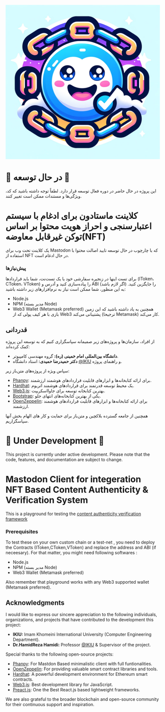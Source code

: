 ![logo](public/logo.png)
# 🚧 **در حال توسعه** 🚧

این پروژه در حال حاضر در دوره فعال توسعه قرار دارد. لطفاً توجه داشته باشید که کد، ویژگی‌ها و مستندات ممکن است تغییر کنند.

# کلاینت ماستادون برای ادغام با سیستم اعتبارسنجی و احراز هویت محتوا بر اساس توکن غیرقابل معاوضه(NFT)
یک کلاینت تحت وب برای Mastodon که با چارچوب در حال توسعه تایید اصالت محتوا با استفاده از NFT در حال ادغام است.


### پیش‌نیازها
برای تست اینها در زنجیره سفارشی خود یا یک تست‌نت، شما باید قراردادها (IToken، CToken، VToken) را پیاده‌سازی کنید و آدرس و ABI (اگر لازم باشد) را جایگزین کنید. به این منظور، شما ممکن است نیاز به نرم‌افزارهای زیر داشته باشید:
- Node.js
- NPM (مدیر بسته Node)
- Web3 Wallet (Metamask preferred)
همچنین به یاد داشته باشید که این زمین بازی با هر کیف پولی که از Web3 پشتیبانی می‌کند (ترجیحا Metamask) کار می‌کند.

## قدردانی
از افراد، سازمان‌ها و پروژه‌های زیر صمیمانه سپاسگزاری کنیم که به توسعه این پروژه کمک کرده‌اند:

- **دانشگاه بین‌المللی امام خمینی (ره):** گروه مهندسی کامپیوتر.
- **دکتر حمیدرضا حمیدی:** استاد دانشگاه [@IKIU](https://ikiu.ac.ir/) و راهنمای پروژه.

سپاس ویژه از پروژه‌های متن‌باز زیر:

- [Phanpy](https://github.com/cheeaun/phanpy): برای ارائه کتابخانه‌ها و ابزارهای قابلیت قراردادهای هوشمند ارزشمند.
- [Hardhat](https://hardhat.org/): یک محیط توسعه قدرتمند برای قراردادهای هوشمند اتریوم.
- [Web3.js](https://web3js.org/): بهترین کتابخانه توسعه برای جاوااسکریپت.
- [Bootstrap](https://getbootstrap.com/): یکی از بهترین کتابخانه‌های انتهای جلو.
- [OpenZeppelin](https://openzeppelin.com/): برای ارائه کتابخانه‌ها و ابزارهای قابلیت قراردادهای هوشمند ارزشمند.

همچنین از جامعه گسترده بلاکچین و متن‌باز برای حمایت و کار های الهام بخش آنها سپاسگزاریم.


# 🚧 **Under Development** 🚧

This project is currently under active development. Please note that the code, features, and documentation are subject to change.


# Mastodon Client for integeration NFT Based Content Authenticity & Verification System
This is a playground for testing the  [content authenticity verification framework](https://github.com/mohroba/nft_content_verification)


### Prerequisites
To test these on your own custom chain or a test-net , you need to deploy the Contracts (IToken,CToken,VToken) and replace the address and ABI (if neceesary). For that matter, you might need following softwares :
- Node.js
- NPM (مدیر بسته Node)
- Web3 Wallet (Metamask preferred)

Also remember that playground works with any Web3 supported wallet (Metamask preferred).

## Acknowledgments

I would like to express our sincere appreciation to the following individuals, organizations, and projects that have contributed to the development this project:

- **IKIU:** Imam Khomeini International University (Computer Engineering Department).
- **Dr.HamidReza Hamidi:** Professor [@IKIU](https://ikiu.ac.ir/) & Supervisor of the project.


Special thanks to the following open-source projects:

- [Phanpy](https://github.com/cheeaun/phanpy): For Mastdon Based minimalistic client with full funtionalities.
- [OpenZeppelin](https://openzeppelin.com/): For providing valuable smart contract libraries and tools.
- [Hardhat](https://hardhat.org/): A powerful development environment for Ethereum smart contracts.
- [Web3.js](https://web3js.org/): Best development library for JavaScript.
- [Preact.js](https://preactjs.com/): One the Best React.js based lightweight frameworks.

We are also grateful to the broader blockchain and open-source community for their continuous support and inspiration.
